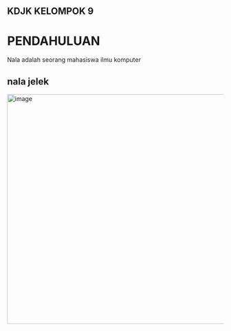 ## KDJK KELOMPOK 9
# PENDAHULUAN
Nala adalah seorang mahasiswa ilmu komputer

## nala jelek
<img width="920" height="535" alt="image" src="https://github.com/user-attachments/assets/d4cdec29-827d-4d22-bddc-3bc73fb1c0e2" />
